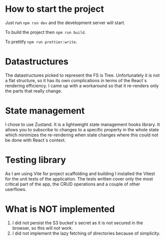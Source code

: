 # How to start the project

Just run `npm run dev` and the development server will start.

To build the project then `npm run build`.

To prettify `npm run prettier:write`.

# Datastructures

The datastructures picked to represent the FS is Tree. Unfortunately it is not a flat structure, so it has its own complications in terms of the React`s rendering efficiency.
I came up with a workaround so that it re-renders only the parts that really change.

# State management

I chose to use Zustand. It is a lightweight state management hooks library. It allows you to subscribe to changes to a specific property in the whole state
which minimizes the re-rendering when state changes where this could not be done with React`s context.

# Testing library

As I am using Vite for project scaffolding and building I installed the Vitest for the unit tests of the application.
The tests written cover only the most critical part of the app, the CRUD operations and a couple of other userflows.

# What is NOT implemented

1. I did not persist the S3 bucket`s secret as it is not secured in the browser, so this will not work.
2. I did not implement the lazy fetching of directories because of simplicity.




